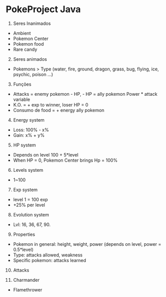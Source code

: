# PokeProject Java

1. Seres Inanimados

- Ambient
- Pokemon Center
- Pokemon food
- Rare candy

2. Seres animados

- Pokemons > Type (water, fire, ground, dragon, grass, bug, flying, ice, psychic, poison ...)

3. Funções

- Attacks = enemy pokemon - HP, - HP = ally pokemon Power \* attack variable
- K.O. = + exp to winner, loser HP = 0
- Consumo de food = + energy ally pokemon

4. Energy system

- Loss: 100% - x%
- Gain: x% + y%

5. HP system

- Depends on level
  100 + 5\*level
- When HP = 0, Pokemon Center brings Hp = 100%

6. Levels system

- 1~100

7. Exp system

- level 1 = 100 exp
- +25% per level

8. Evolution system

- Lvl: 16, 36, 67, 90.

9. Properties

- Pokemon in general: height, weight, power (depends on level, power = 0.5\*level)
- Type: attacks allowed, weakness
- Specific pokemon: attacks learned

10. Attacks

11. Charmander

- Flamethrower
